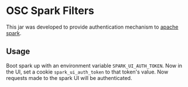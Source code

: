 # OSC Spark Filters

This jar was developed to provide authentication mechanism to [apache spark](https://spark.apache.org/).

## Usage

Boot spark up with an environment variable `SPARK_UI_AUTH_TOKEN`. 
Now in the UI, set a cookie `spark_ui_auth_token` to that token's value.
Now requests made to the spark UI will be authenticated.